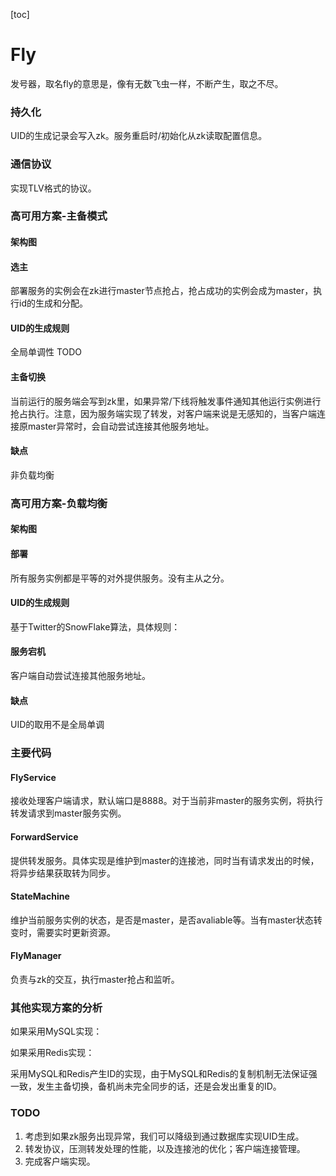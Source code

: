[toc]

# Fly
发号器，取名fly的意思是，像有无数飞虫一样，不断产生，取之不尽。

### 持久化
UID的生成记录会写入zk。服务重启时/初始化从zk读取配置信息。

### 通信协议
实现TLV格式的协议。

### 高可用方案-主备模式

#### 架构图

#### 选主
部署服务的实例会在zk进行master节点抢占，抢占成功的实例会成为master，执行id的生成和分配。

#### UID的生成规则
全局单调性
TODO

#### 主备切换
当前运行的服务端会写到zk里，如果异常/下线将触发事件通知其他运行实例进行抢占执行。注意，因为服务端实现了转发，对客户端来说是无感知的，当客户端连接原master异常时，会自动尝试连接其他服务地址。

#### 缺点
非负载均衡

### 高可用方案-负载均衡

#### 架构图

#### 部署
所有服务实例都是平等的对外提供服务。没有主从之分。

#### UID的生成规则
基于Twitter的SnowFlake算法，具体规则：

#### 服务宕机
客户端自动尝试连接其他服务地址。

#### 缺点
UID的取用不是全局单调

### 主要代码

#### FlyService
接收处理客户端请求，默认端口是8888。对于当前非master的服务实例，将执行转发请求到master服务实例。

#### ForwardService
提供转发服务。具体实现是维护到master的连接池，同时当有请求发出的时候，将异步结果获取转为同步。

#### StateMachine
维护当前服务实例的状态，是否是master，是否avaliable等。当有master状态转变时，需要实时更新资源。

#### FlyManager
负责与zk的交互，执行master抢占和监听。

### 其他实现方案的分析
如果采用MySQL实现：

如果采用Redis实现：

采用MySQL和Redis产生ID的实现，由于MySQL和Redis的复制机制无法保证强一致，发生主备切换，备机尚未完全同步的话，还是会发出重复的ID。

### TODO
1. 考虑到如果zk服务出现异常，我们可以降级到通过数据库实现UID生成。
2. 转发协议，压测转发处理的性能，以及连接池的优化；客户端连接管理。
3. 完成客户端实现。